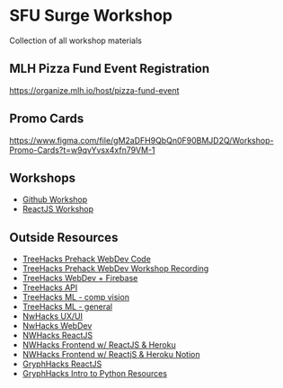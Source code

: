 # SFU Surge Workshop
 Collection of all workshop materials
 
## MLH Pizza Fund Event Registration

https://organize.mlh.io/host/pizza-fund-event

## Promo Cards

https://www.figma.com/file/gM2aDFH9QbQn0F90BMJD2Q/Workshop-Promo-Cards?t=w9qvYvsx4xfn79VM-1
 
## Workshops

- [Github Workshop](https://github.com/WongMatthew/SFU-Surge-Workshop/tree/main/Github%20Workshop)
- [ReactJS Workshop](https://github.com/WongMatthew/SFU-Surge-Workshop/tree/main/ReactJS%20Workshop)

## Outside Resources

- [TreeHacks Prehack WebDev Code](https://github.com/TreeHacks/treehacks-wordle-clone-2023)
- [TreeHacks Prehack WebDev Workshop Recording](https://stanford.zoom.us/rec/play/DkzlS5gseyEWsSLttb-sefTIx_ZTvdIm2ivo2u7DCXkhL3zplRibZ_9YMp0m1y5-lTq0rl2OHbZ1G-Gc.dFhi2UrXpSpfjV8j?continueMode=true&_x_zm_rtaid=274YiNpCR-2C1zPUut-5yA.1676947163558.67e7d24b8d699287e4b3cccb87e27901&_x_zm_rhtaid=341)
- [TreeHacks WebDev + Firebase](https://github.com/TreeHacks/hackpack-web-firebase)
- [TreeHacks API](https://github.com/TreeHacks/hackpack-web-api)
- [TreeHacks ML - comp vision](https://github.com/TreeHacks/computer-vision-hackpack)
- [TreeHacks ML - general](https://github.com/TreeHacks/hackpack-ml)
- [NwHacks UX/UI](https://www.figma.com/file/sVANUXonw5MN036bS9fgv6/UBC-CSS-x-nwPlus%3A-UX-%26-UI-Workshop-(DUPLICATE-BEFORE-USE)?node-id=0%3A1&t=yj3zdP6PCNvv0poU-0)
- [NwHacks WebDev](https://docs.google.com/presentation/d/1oCpwV7RJVkz66mL8C3NWEk6PjxljLV1SKoq9o_MMg0o/edit?usp=sharing)
- [NWHacks ReactJS](https://docs.google.com/presentation/d/1l2HjhWJBQEKnsFs3KW83H2YxIaPKJ693bQ5NL5DmTjs/edit#slide=id.g1e89ebcad84_0_1387)
- [NWHacks Frontend w/ ReactJS & Heroku](https://docs.google.com/presentation/d/1sgHw0Q7RalZyV7h0EbKBgB5BqSYNKovZFvKiiNBOWxE/edit#slide=id.g10489da74b9_0_1)
- [NWHacks Frontend w/ ReactjS & Heroku Notion](https://nwplus.notion.site/nwPlus-Frontend-w-React-Heroku-da642151920e4294b388581895c253ec)
- [GryphHacks ReactJS](https://docs.google.com/presentation/d/1Jf1MVFlz5ItMMwJLRF3XDfJv0KKyFJ6y/edit?usp=sharing&ouid=102952760813594162806&rtpof=true&sd=true)
- [GryphHacks Intro to Python Resources](https://linktr.ee/jfdoming)
